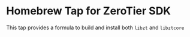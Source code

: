 Homebrew Tap for ZeroTier SDK
======

This tap provides a formula to build and install both `libzt` and `libztcore`